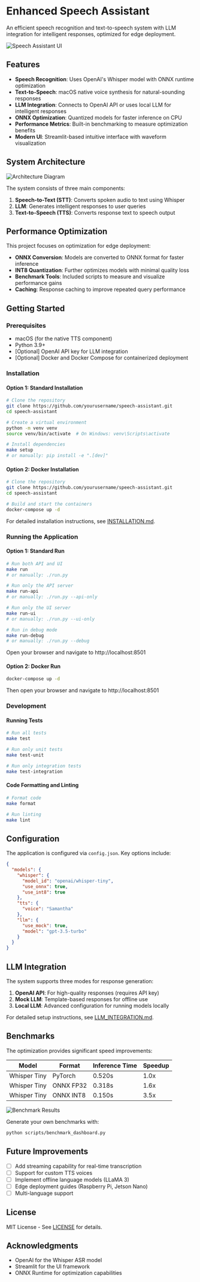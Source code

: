 # Enhanced Speech Assistant

An efficient speech recognition and text-to-speech system with LLM integration for intelligent responses, optimized for edge deployment.

![Speech Assistant UI](docs/images/speech_assistant_ui.png)

## Features

- **Speech Recognition**: Uses OpenAI's Whisper model with ONNX runtime optimization
- **Text-to-Speech**: macOS native voice synthesis for natural-sounding responses
- **LLM Integration**: Connects to OpenAI API or uses local LLM for intelligent responses
- **ONNX Optimization**: Quantized models for faster inference on CPU
- **Performance Metrics**: Built-in benchmarking to measure optimization benefits
- **Modern UI**: Streamlit-based intuitive interface with waveform visualization

## System Architecture

![Architecture Diagram](docs/images/architecture_diagram.png)

The system consists of three main components:
1. **Speech-to-Text (STT)**: Converts spoken audio to text using Whisper
2. **LLM**: Generates intelligent responses to user queries
3. **Text-to-Speech (TTS)**: Converts response text to speech output

## Performance Optimization

This project focuses on optimization for edge deployment:

- **ONNX Conversion**: Models are converted to ONNX format for faster inference
- **INT8 Quantization**: Further optimizes models with minimal quality loss
- **Benchmark Tools**: Included scripts to measure and visualize performance gains
- **Caching**: Response caching to improve repeated query performance

## Getting Started

### Prerequisites

- macOS (for the native TTS component)
- Python 3.9+
- [Optional] OpenAI API key for LLM integration
- [Optional] Docker and Docker Compose for containerized deployment

### Installation

#### Option 1: Standard Installation

```bash
# Clone the repository
git clone https://github.com/yourusername/speech-assistant.git
cd speech-assistant

# Create a virtual environment
python -m venv venv
source venv/bin/activate  # On Windows: venv\Scripts\activate

# Install dependencies
make setup
# or manually: pip install -e ".[dev]"
```

#### Option 2: Docker Installation

```bash
# Clone the repository
git clone https://github.com/yourusername/speech-assistant.git
cd speech-assistant

# Build and start the containers
docker-compose up -d
```

For detailed installation instructions, see [INSTALLATION.md](INSTALLATION.md).

### Running the Application

#### Option 1: Standard Run

```bash
# Run both API and UI
make run
# or manually: ./run.py

# Run only the API server
make run-api
# or manually: ./run.py --api-only

# Run only the UI server
make run-ui
# or manually: ./run.py --ui-only

# Run in debug mode
make run-debug
# or manually: ./run.py --debug
```

Open your browser and navigate to http://localhost:8501

#### Option 2: Docker Run

```bash
docker-compose up -d
```

Then open your browser and navigate to http://localhost:8501

### Development

#### Running Tests

```bash
# Run all tests
make test

# Run only unit tests
make test-unit

# Run only integration tests
make test-integration
```

#### Code Formatting and Linting

```bash
# Format code
make format

# Run linting
make lint
```

## Configuration

The application is configured via `config.json`. Key options include:

```json
{
  "models": {
    "whisper": {
      "model_id": "openai/whisper-tiny",
      "use_onnx": true,
      "use_int8": true
    },
    "tts": {
      "voice": "Samantha"
    },
    "llm": {
      "use_mock": true,
      "model": "gpt-3.5-turbo"
    }
  }
}
```

## LLM Integration

The system supports three modes for response generation:
1. **OpenAI API**: For high-quality responses (requires API key)
2. **Mock LLM**: Template-based responses for offline use
3. **Local LLM**: Advanced configuration for running models locally

For detailed setup instructions, see [LLM_INTEGRATION.md](docs/LLM_INTEGRATION.md).

## Benchmarks

The optimization provides significant speed improvements:

| Model | Format | Inference Time | Speedup |
|-------|--------|----------------|---------|
| Whisper Tiny | PyTorch | 0.520s | 1.0x |
| Whisper Tiny | ONNX FP32 | 0.318s | 1.6x |
| Whisper Tiny | ONNX INT8 | 0.150s | 3.5x |

![Benchmark Results](docs/images/benchmark_chart.png)

Generate your own benchmarks with:
```bash
python scripts/benchmark_dashboard.py
```

## Future Improvements

- [ ] Add streaming capability for real-time transcription
- [ ] Support for custom TTS voices
- [ ] Implement offline language models (LLaMA 3)
- [ ] Edge deployment guides (Raspberry Pi, Jetson Nano)
- [ ] Multi-language support

## License

MIT License - See [LICENSE](LICENSE) for details.

## Acknowledgments

- OpenAI for the Whisper ASR model
- Streamlit for the UI framework
- ONNX Runtime for optimization capabilities
